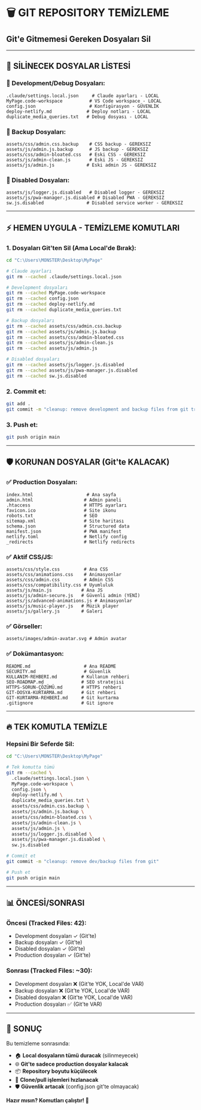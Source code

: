 # 🗑️ GIT REPOSITORY TEMİZLEME
## Git'e Gitmemesi Gereken Dosyaları Sil

---

## 🚨 SİLİNECEK DOSYALAR LİSTESİ

### **🔧 Development/Debug Dosyaları:**
```
.claude/settings.local.json     # Claude ayarları - LOCAL
MyPage.code-workspace          # VS Code workspace - LOCAL
config.json                    # Konfigürasyon - GÜVENLİK
deploy-netlify.md             # Deploy notları - LOCAL
duplicate_media_queries.txt   # Debug dosyası - LOCAL
```

### **💾 Backup Dosyaları:**
```
assets/css/admin.css.backup    # CSS backup - GEREKSIZ
assets/js/admin.js.backup      # JS backup - GEREKSIZ
assets/css/admin-bloated.css   # Eski CSS - GEREKSIZ
assets/js/admin-clean.js       # Eski JS - GEREKSIZ
assets/js/admin.js            # Eski admin JS - GEREKSIZ
```

### **🚫 Disabled Dosyaları:**
```
assets/js/logger.js.disabled   # Disabled logger - GEREKSIZ
assets/js/pwa-manager.js.disabled # Disabled PWA - GEREKSIZ
sw.js.disabled                # Disabled service worker - GEREKSIZ
```

---

## ⚡ HEMEN UYGULA - TEMİZLEME KOMUTLARI

### **1. Dosyaları Git'ten Sil (Ama Local'de Bırak):**
```bash
cd "C:\Users\MONSTER\Desktop\MyPage"

# Claude ayarları
git rm --cached .claude/settings.local.json

# Development dosyaları
git rm --cached MyPage.code-workspace
git rm --cached config.json
git rm --cached deploy-netlify.md
git rm --cached duplicate_media_queries.txt

# Backup dosyaları
git rm --cached assets/css/admin.css.backup
git rm --cached assets/js/admin.js.backup
git rm --cached assets/css/admin-bloated.css
git rm --cached assets/js/admin-clean.js
git rm --cached assets/js/admin.js

# Disabled dosyaları
git rm --cached assets/js/logger.js.disabled
git rm --cached assets/js/pwa-manager.js.disabled
git rm --cached sw.js.disabled
```

### **2. Commit et:**
```bash
git add .
git commit -m "cleanup: remove development and backup files from git tracking"
```

### **3. Push et:**
```bash
git push origin main
```

---

## 🛡️ KORUNAN DOSYALAR (Git'te KALACAK)

### **✅ Production Dosyaları:**
```
index.html                    # Ana sayfa
admin.html                   # Admin paneli
.htaccess                    # HTTPS ayarları
favicon.ico                  # Site ikonu
robots.txt                   # SEO
sitemap.xml                  # Site haritası
schema.json                  # Structured data
manifest.json                # PWA manifest
netlify.toml                 # Netlify config
_redirects                   # Netlify redirects
```

### **✅ Aktif CSS/JS:**
```
assets/css/style.css         # Ana CSS
assets/css/animations.css    # Animasyonlar
assets/css/admin.css         # Admin CSS
assets/css/compatibility.css # Uyumluluk
assets/js/main.js           # Ana JS
assets/js/admin-secure.js   # Güvenli admin (YENİ)
assets/js/advanced-animations.js # Animasyonlar
assets/js/music-player.js   # Müzik player
assets/js/gallery.js        # Galeri
```

### **✅ Görseller:**
```
assets/images/admin-avatar.svg # Admin avatar
```

### **✅ Dokümantasyon:**
```
README.md                    # Ana README
SECURITY.md                  # Güvenlik
KULLANIM-REHBERI.md         # Kullanım rehberi
SEO-ROADMAP.md              # SEO stratejisi
HTTPS-SORUN-ÇÖZÜMÜ.md       # HTTPS rehberi
GIT-DOSYA-KURTARMA.md       # Git rehberi
GIT-KURTARMA-REHBERİ.md     # Git kurtarma
.gitignore                  # Git ignore
```

---

## 🔥 TEK KOMUTLA TEMİZLE

### **Hepsini Bir Seferde Sil:**
```bash
cd "C:\Users\MONSTER\Desktop\MyPage"

# Tek komutta tümü
git rm --cached \
  .claude/settings.local.json \
  MyPage.code-workspace \
  config.json \
  deploy-netlify.md \
  duplicate_media_queries.txt \
  assets/css/admin.css.backup \
  assets/js/admin.js.backup \
  assets/css/admin-bloated.css \
  assets/js/admin-clean.js \
  assets/js/admin.js \
  assets/js/logger.js.disabled \
  assets/js/pwa-manager.js.disabled \
  sw.js.disabled

# Commit et
git commit -m "cleanup: remove dev/backup files from git"

# Push et
git push origin main
```

---

## 📊 ÖNCESİ/SONRASI

### **Öncesi (Tracked Files: 42):**
- Development dosyaları ✓ (Git'te)  
- Backup dosyaları ✓ (Git'te)
- Disabled dosyaları ✓ (Git'te)
- Production dosyaları ✓ (Git'te)

### **Sonrası (Tracked Files: ~30):**
- Development dosyaları ❌ (Git'te YOK, Local'de VAR)
- Backup dosyaları ❌ (Git'te YOK, Local'de VAR) 
- Disabled dosyaları ❌ (Git'te YOK, Local'de VAR)
- Production dosyaları ✅ (Git'te VAR)

---

## 🎯 SONUÇ

Bu temizleme sonrasında:
- 🏠 **Local dosyaların tümü duracak** (silinmeyecek)
- 🌐 **Git'te sadece production dosyalar kalacak**
- 📦 **Repository boyutu küçülecek**
- 🚀 **Clone/pull işlemleri hızlanacak**
- 🛡️ **Güvenlik artacak** (config.json git'te olmayacak)

**Hazır mısın? Komutları çalıştır! 🚀**